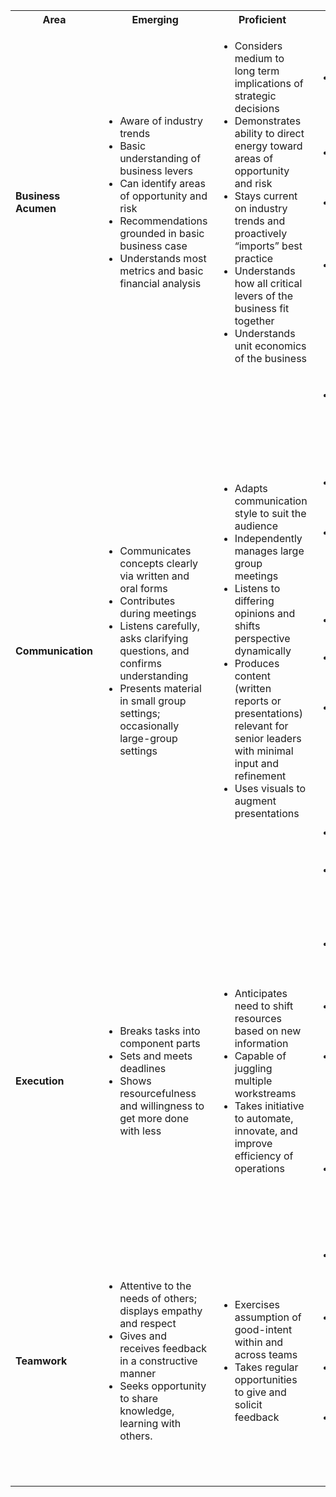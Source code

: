 
<table>
    <tr>
        <th>
            Area
        </th>
        <th>
            Emerging
        </th>
        <th>
            Proficient
        </th>
        <th>
            Authority
        </th>
    </tr>
    <tr>
        <td>
            <strong>Business Acumen</strong>
        </td>
        <td><ul>
            <!--- Emerging  -->
            <li>Aware of industry trends</li>
            <li>Basic understanding of business levers</li>
            <li>Can identify areas of opportunity and risk</li>
            <li>Recommendations grounded in basic business case</li>
            <li>Understands most metrics and basic financial analysis</li>
        </ul></td>
        <td><ul>
            <!--- Proficent  -->
            <li>Considers medium to long term implications of strategic decisions </li>
            <li>Demonstrates ability to direct energy toward areas of opportunity and risk </li>
            <li>Stays current on industry trends and proactively “imports” best practice </li>
            <li>Understands how all critical levers of the business fit together </li>
            <li>Understands unit economics of the business </li>
        </ul></td>
        <td><ul>
            <!--- Authority -->
            <li>Connected within the industry; leverages network actively</li>
            <li>Mastery of business drivers and unit economics</li>
            <li>Nuanced understanding of cross-functional dependencies</li>
            <li>Sees and unlocks opportunities that create value for the business</li>
        </ul></td>
    </tr>
    <tr>
        <td>
            <strong>Communication</strong>
        </td>
        <td><ul>
            <!--- Emerging  -->
            <li>Communicates concepts clearly via written and oral forms</li>
            <li>Contributes during meetings</li>
            <li>Listens carefully, asks clarifying questions, and confirms understanding</li>
            <li>Presents material in small group settings; occasionally large-group settings</li>
        </ul></td>
        <td><ul>
            <!--- Proficent  -->
            <li>Adapts communication style to suit the audience</li>
            <li>Independently manages large group meetings</li>
            <li>Listens to differing opinions and shifts perspective dynamically</li>
            <li>Produces content (written reports or presentations) relevant for senior leaders with minimal input and refinement</li>
            <li>Uses visuals to augment presentations
        </ul></td>
        <td><ul>
            <!--- Authority -->
            <li>Capable of distilling complex ideas and translating concepts appropriately for audience</li>
            <li>Capable of persuading and inspiring others</li>
            <li>Displays calmness under pressure communicating on intense or sensitive topics</li>
            <li>Effective public speaker and story teller</li>
            <li>Guides others to create high impact presentations</li>
            <li>Improves others communication through feedback and editing, communicates broadly outside of team</li>
            <li>Mastery of situational awareness</li>
            <li>Routinely shares written content with senior leaders</li>
        </ul></td>
    </tr>
    <tr>
        <td>
            <strong>Execution</strong>
        </td>
        <td><ul>
            <!--- Emerging  -->
            <li>Breaks tasks into component parts</li>
            <li>Sets and meets deadlines</li>
            <li>Shows resourcefulness and willingness to get more done with less</li>
        </ul></td>
        <td><ul>
            <!--- Proficent  -->
            <li>Anticipates need to shift resources based on new information</li>
            <li>Capable of juggling multiple workstreams</li>
            <li>Takes initiative to automate, innovate, and improve efficiency of operations</li>
        </ul></td>
        <td><ul>
            <!--- Authority -->
            <li>Delegates for optimal leverage within and across teams</li>
            <li>Demonstrates flexibility and resolve during setbacks</li>
            <li>Designs systems that enable teams and individuals to succeed to maximum potential without burnout</li>
            <li>Motivates and inspires others during challenging times</li>
        </ul></td>
    </tr>
    <tr>
        <td>
            <strong>Teamwork</strong>
        </td>
        <td><ul>
            <!--- Emerging  -->
            <li>Attentive to the needs of others; displays empathy and respect</li>
            <li>Gives and receives feedback in a constructive manner</li>
            <li>Seeks opportunity to share knowledge, learning with others.</li>
        </ul></td>
        <td><ul>
            <!--- Proficent  -->
            <li>Exercises assumption of good-intent within and across teams</li>
            <li>Takes regular opportunities to give and solicit feedback</li>
        </ul></td>
        <td><ul>
            <!--- Authority -->
            <li>Builds relationships across functional leaders</li>
            <li>Champions growth of individuals on the team</li>
            <li>Cultivates optimism and commitment within the team</li>
            <li>Tactifully manages sensitive issues and conflict</li>
        </ul></td>
    </tr>
</table>

